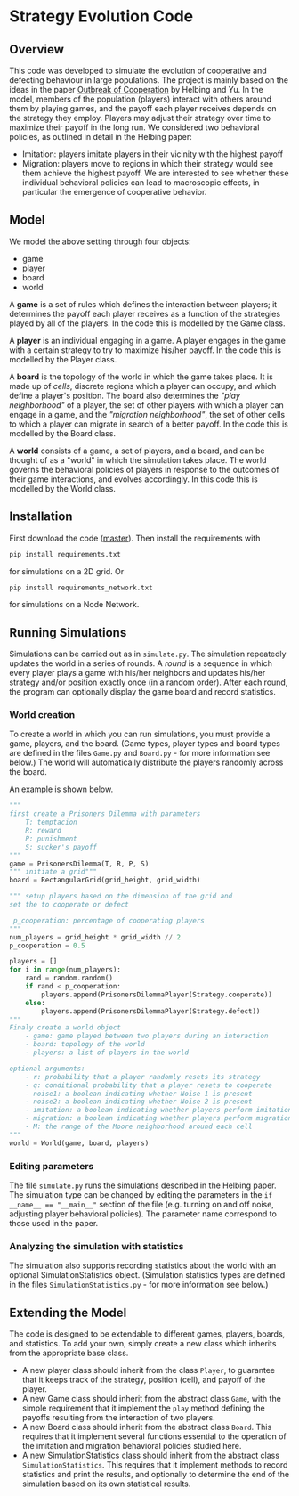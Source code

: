 # Strategy Evolution Code

## Overview
This code was developed to simulate the evolution of cooperative and defecting behaviour in large populations. The project is mainly based on the ideas in the paper [Outbreak of Cooperation](https://arxiv.org/abs/0903.4054) by Helbing and Yu. In the model, members of the population (players) interact with others around them by playing games, and the payoff each player receives depends on the strategy they employ. Players may adjust their strategy over time to maximize their payoff in the long run. We considered two behavioral policies, as outlined in detail in the Helbing paper:
* Imitation: players imitate players in their vicinity with the highest payoff
* Migration: players move to regions in which their strategy would see them achieve the highest payoff.
We are interested to see whether these individual behavioral policies can lead to macroscopic effects, in particular the emergence of cooperative behavior.

## Model
We model the above setting through four objects:
* game
* player
* board
* world

A **game** is a set of rules which defines the interaction between players; it determines the payoff each player receives as a function of the strategies played by all of the players. In the code this is modelled by the Game class.

A **player** is an individual engaging in a game. A player engages in the game with a certain strategy to try to maximize his/her payoff. In the code this is modelled by the Player class.

A **board** is the topology of the world in which the game takes place. It is made up of _cells_, discrete regions which a player can occupy, and which define a player's position. The board also determines the _"play neighborhood"_ of a player, the set of other players with which a player can engage in a game, and the _"migration neighborhood"_, the set of other cells to which a player can migrate in search of a better payoff. In the code this is modelled by the Board class.

A **world** consists of a game, a set of players, and a board, and can be thought of as a "world" in which the simulation takes place. The world governs the behavioral policies of players in response to the outcomes of their game interactions, and evolves accordingly. In this code this is modelled by the World class.

## Installation
First download the code ([master](https://github.com/ya0/Yanninimalhu/archive/master.zip)). Then install the requirements with

```bash
pip install requirements.txt
```
for simulations on a 2D grid. Or

```bash
pip install requirements_network.txt
```
for simulations on a Node Network.

## Running Simulations
Simulations can be carried out as in `simulate.py`. The simulation repeatedly updates the world in a series of rounds. A _round_ is a sequence in which every player plays a game with his/her neighbors and updates his/her strategy and/or position exactly once (in a random order). After each round, the program can optionally display the game board and record statistics.

### World creation
To create a world in which you can run simulations, you must provide a game, players, and the board. (Game types, player types and board types are defined in the files `Game.py` and `Board.py` - for more information see below.) The world will automatically distribute the players randomly across the board.

An example is shown below.

```python
"""
first create a Prisoners Dilemma with parameters
    T: temptacion
    R: reward
    P: punishment
    S: sucker's payoff
"""
game = PrisonersDilemma(T, R, P, S)
""" initiate a grid"""
board = RectangularGrid(grid_height, grid_width)

""" setup players based on the dimension of the grid and
set the to cooperate or defect

 p_cooperation: percentage of cooperating players
"""
num_players = grid_height * grid_width // 2
p_cooperation = 0.5

players = []
for i in range(num_players):
    rand = random.random()
    if rand < p_cooperation:
        players.append(PrisonersDilemmaPlayer(Strategy.cooperate))
    else:
        players.append(PrisonersDilemmaPlayer(Strategy.defect))
"""
Finaly create a world object
    - game: game played between two players during an interaction
    - board: topology of the world
    - players: a list of players in the world

optional arguments:
    - r: probability that a player randomly resets its strategy
    - q: conditional probability that a player resets to cooperate
    - noise1: a boolean indicating whether Noise 1 is present
    - noise2: a boolean indicating whether Noise 2 is present
    - imitation: a boolean indicating whether players perform imitation
    - migration: a boolean indicating whether players perform migration
    - M: the range of the Moore neighborhood around each cell
"""
world = World(game, board, players)
```

### Editing parameters
The file `simulate.py` runs the simulations described in the Helbing paper. The simulation type can be changed by editing the parameters in the `if __name__ == "__main__"` section of the file (e.g. turning on and off noise, adjusting player behavioral policies). The parameter name correspond to those used in the paper.

### Analyzing the simulation with statistics
The simulation also supports recording statistics about the world with an optional SimulationStatistics object. (Simulation statistics types are defined in the files `SimulationStatistics.py` - for more information see below.)

## Extending the Model
The code is designed to be extendable to different games, players, boards, and statistics. To add your own, simply create a new class which inherits from the appropriate base class.
* A new player class should inherit from the class `Player`, to guarantee that it keeps track of the strategy, position (cell), and payoff of the player.
* A new Game class should inherit from the abstract class `Game`, with the simple requirement that it implement the `play` method defining the payoffs resulting from the interaction of two players.
* A new Board class should inherit from the abstract class `Board`. This requires that it implement several functions essential to the operation of the imitation and migration behavioral policies studied here.
* A new SimulationStatistics class should inherit from the abstract class `SimulationStatistics`. This requires that it implement methods to record statistics and print the results, and optionally to determine the end of the simulation based on its own statistical results.

